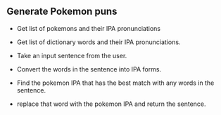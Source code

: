 Generate Pokemon puns
------------------------
- Get list of pokemons and their IPA pronunciations
- Get list of dictionary words and their IPA pronunciations.
- Take an input sentence from the user.

- Convert the words in the sentence into IPA forms.

- Find the pokemon IPA that has the best match with any words in the sentence.
- replace that word with the pokemon IPA and return the sentence.
